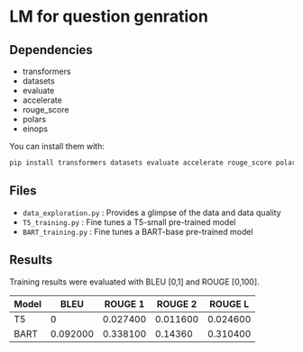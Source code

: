 # LM for question genration
## Dependencies
- transformers
- datasets
- evaluate
- accelerate
- rouge_score
- polars
- einops

You can install them with:
```sh
pip install transformers datasets evaluate accelerate rouge_score polars einops
```

## Files

- `data_exploration.py` : Provides a glimpse of the data and data quality
- `T5_training.py` : Fine tunes a T5-small pre-trained model
- `BART_training.py` : Fine tunes a BART-base pre-trained model

## Results

Training results were evaluated with BLEU [0,1] and ROUGE [0,100].

|Model|BLEU|ROUGE 1|ROUGE 2|ROUGE L|
|-----|-----|---|-----|----|
|T5|0|0.027400 | 0.011600 | 0.024600 |
|BART|0.092000| 0.338100| 0.14360 | 0.310400 |
